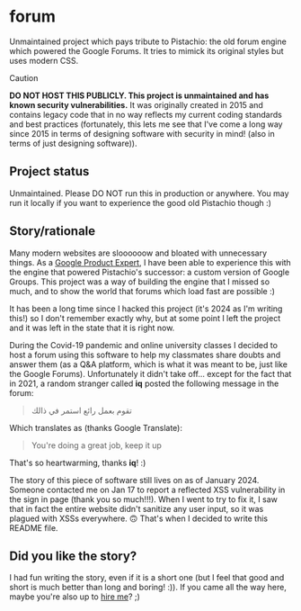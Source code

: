 # forum

Unmaintained project which pays tribute to Pistachio: the old forum engine which
powered the Google Forums. It tries to mimick its original styles but uses
modern CSS.

> [!CAUTION]
> **DO NOT HOST THIS PUBLICLY. This project is unmaintained and has known
> security vulnerabilities.** It was originally created in 2015 and contains
> legacy code that in no way reflects my current coding standards and best
> practices (fortunately, this lets me see that I've come a long way since 2015
> in terms of designing software with security in mind! (also in terms of just
> designing software)).

## Project status
Unmaintained. Please DO NOT run this in production or anywhere. You may run it
locally if you want to experience the good old Pistachio though :)

## Story/rationale
Many modern websites are sloooooow and bloated with unnecessary things. As a
[Google Product Expert][1], I have been able to experience this with the engine
that powered Pistachio's successor: a custom version of Google Groups. This
project was a way of building the engine that I missed so much, and to show the
world that forums which load fast are possible :)

It has been a long time since I hacked this project (it's 2024 as I'm writing
this!) so I don't remember exactly why, but at some point I left the project and
it was left in the state that it is right now.

During the Covid-19 pandemic and online university classes I decided to host a
forum using this software to help my classmates share doubts and answer them (as
a Q&A platform, which is what it was meant to be, just like the Google Forums).
Unfortunately it didn't take off... except for the fact that in 2021, a random
stranger called **iq** posted the following message in the forum:

> تقوم بعمل رائع استمر في ذالك

Which translates as (thanks Google Translate):

> You're doing a great job, keep it up

That's so heartwarming, thanks **iq**! :)

The story of this piece of software still lives on as of January 2024. Someone
contacted me on Jan 17 to report a reflected XSS vulnerability in the sign in
page (thank you so much!!!). When I went to try to fix it, I saw that in fact
the entire website didn't sanitize any user input, so it was plagued with XSSs
everywhere. 🙃 That's when I decided to write this README file.

## Did you like the story?
I had fun writing the story, even if it is a short one (but I feel that good and
short is much better than long and boring! :)). If you came all the way here,
maybe you're also up to [hire me](https://www.avm99963.com/)? ;)

[1]: https://productexperts.withgoogle.com/
